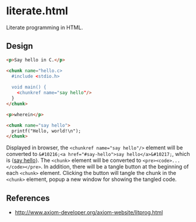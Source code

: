 # literate.html

Literate programming in HTML.

## Design

```html
<p>Say hello in C.</p>

<chunk name="hello.c>
  #include <stdio.h>
  
  void main() {
    <chunkref name="say hello"/>
  }
</chunk>

<p>wherein</p>

<chunk name="say hello">
  printf("Hello, world!\n");
</chunk>
```

Displayed in browser, the `<chunkref name="say hello"/>` element will be converted to `&#10216;<a href="#say-hello">say hello</a>&#10217;`, which is &#10216;<a href="#say-hello">say hello</a>&#10217;. The `<chunk>` element will be converted to `<pre><code>...</code></pre>`. In addition, there will be a tangle button at the beginning of each `<chunk>` element. Clicking the button will tangle the chunk in the `<chunk>` element, popup a new window for showing the tangled code.

## References

- http://www.axiom-developer.org/axiom-website/litprog.html
